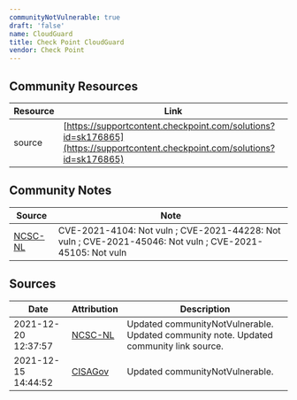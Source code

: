 ```yaml
---
communityNotVulnerable: true
draft: 'false'
name: CloudGuard
title: Check Point CloudGuard
vendor: Check Point
---
```



## Community Resources
| Resource | Link |
| --- | --- |
| source | [https://supportcontent.checkpoint.com/solutions?id=sk176865](https://supportcontent.checkpoint.com/solutions?id=sk176865) |

## Community Notes
| Source | Note |
| --- | --- |
| [NCSC-NL](https://github.com/NCSC-NL/log4shell/blob/main/software/README.md) | CVE-2021-4104: Not vuln ; CVE-2021-44228: Not vuln ; CVE-2021-45046: Not vuln ; CVE-2021-45105: Not vuln </ul> |

## Sources
| Date | Attribution | Description |
| --- | --- | --- |
| 2021-12-20 12:37:57 | [NCSC-NL](https://github.com/NCSC-NL/log4shell/blob/main/software/README.md) | Updated communityNotVulnerable. Updated community note. Updated community link source.  |
| 2021-12-15 14:44:52 | [CISAGov](https://raw.githubusercontent.com/cisagov/log4j-affected-db/develop/README.md) | Updated communityNotVulnerable.  |
